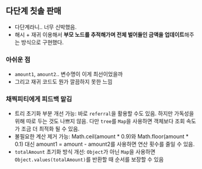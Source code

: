 ## 다단계 칫솔 판매
- 다단계라니.. 너무 신박했음.
- 해시 + 재귀 이용해서 **부모 노드를 추적해가며 전체 벌어들인 금액을 업데이트**해주는 방식으로 구현했다.
### 아쉬운 점
- `amount1`, `amount2`.. 변수명이 이게 최선이었을까
- 그리고 재귀 코드도 뭔가 깔끔하지 못한 느낌
### 채찍피티에게 피드백 맡김
- 트리 초기화 부분 개선 가능: 바로 `referral`을 활용할 수도 있음. 하지만 가독성을 위해 따로 두는 것도 나쁘지 않음. 다만 `tree`를 `Map`을 사용하면 객체보다 조회 속도가 조금 더 최적화 될 수 있음.
- 불필요한 계산 제거 가능: Math.ceil(amount * 0.9)와 Math.floor(amount * 0.1) 대신 amount1 = amount - amount2를 사용하면 연산 횟수를 줄일 수 있음.
- `totalAmount` 초기화 방식 개선: `Object`가 아닌 `Map`을 사용하면 `Object.values(totalAmount)`를 반환할 때 순서를 보장할 수 있음
